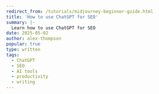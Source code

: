 ```yaml
---
redirect_from: /tutorials/midjourney-beginner-guide.html
title: 'How to use ChatGPT for SEO'
summary: |-
  Learn how to use ChatGPT for SEO
date: 2025-05-02
author: alex-thompson
popular: true
type: written
tags:
  - ChatGPT
  - SEO
  - AI tools
  - productivity
  - writing
---
```

